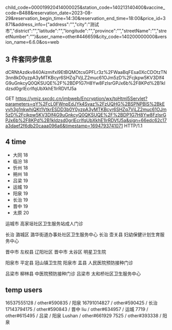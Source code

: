 child_code=000019920414000025&station_code=140213140400&vaccine_code=B488&reservation_date=2023-08-29&reservation_begin_time=14:30&reservation_end_time=18:00&price_id=3871&address_info={"address":"","city":"测试市","district":"","latitude":"","longitude":"","province":"","streetName":"","streetNumber":""}&user_name=other#446659&city_code=140200000000&version_name=6.6.0&os=web

## 3 件套同步信息

dCRNtAzdkv840AizmifxI9EtBQMOtcsGPFLr3z%2FWaaBqFEsa0XcCDOtzTN3nn8kD0yzpA3yMTKBcyr6SHZq7VjLZ2muc61OJm5zD%2Fcjkpw5KV3Dlf4G9uGnkcyQ0QKSUQE%2F%2BDP1G7H8Yw8FzIsrGPJx6b%2F8KPd%2B1kldzsd0grlEcrIfqUbXkhE1lrRDVfJ5a

GET https://ymjz.sxcdc.cn/jmbweb/Encryption/wx/toHtml5Servlet?parameters=qY%2FcL0FWnpEdJYk4Svaz%2FzUQHG%2BSPNPBlS%2BkEvyh3g1nkwhjQKt1VtkrESDD3b0Y0yzpA3yMTKBcyr6SHZq7VjLZ2muc61OJm5zD%2Fcjkpw5KV3Dlf4G9uGnkcyQ0QKSUQE%2F%2BDP1G7H8Yw8FzIsrGPJx6b%2F8KPd%2B1kldzsd0grlEcrIfqUbXkhE1lrRDVfJ5a&sign=66edc62c17a3daef2f6db20caaa096a6&timestamp=1694793741071 HTTP/1.1

## 4 time

- 大同 18
- 临汾 18
- 忻州 18
- 朔州 18
- 吕梁 19
- 运城 19
- 阳泉 19
- 长治 19
- 晋中 19
- 太原 20

运城市 高家垣社区卫生服务站成人门诊

长治 潞城区 潞华街道办事处社区卫生服务中心
长治 壶关县 妇幼保健计划生育服务中心

晋中市 左权县 辽阳社区
晋中市 太谷区 明星卫生院

阳泉市 平定县 冠山镇卫生院
阳泉市 盂县 人民医院预防接种门诊

吕梁市 柳林县 中医院预防接种门诊
吕梁市 太和桥社区卫生服务中心

## temp users

16537555128 / other#590835 / 阳泉
16791014827 / other#590425 / 长治
17143794175 / other#590843 / 晋中
liu / other#634957 / 运城
7719 / other#615495 / 吕梁 / 阳泉
Lushan / other#661929
7525 / other#393338 / 阳泉
